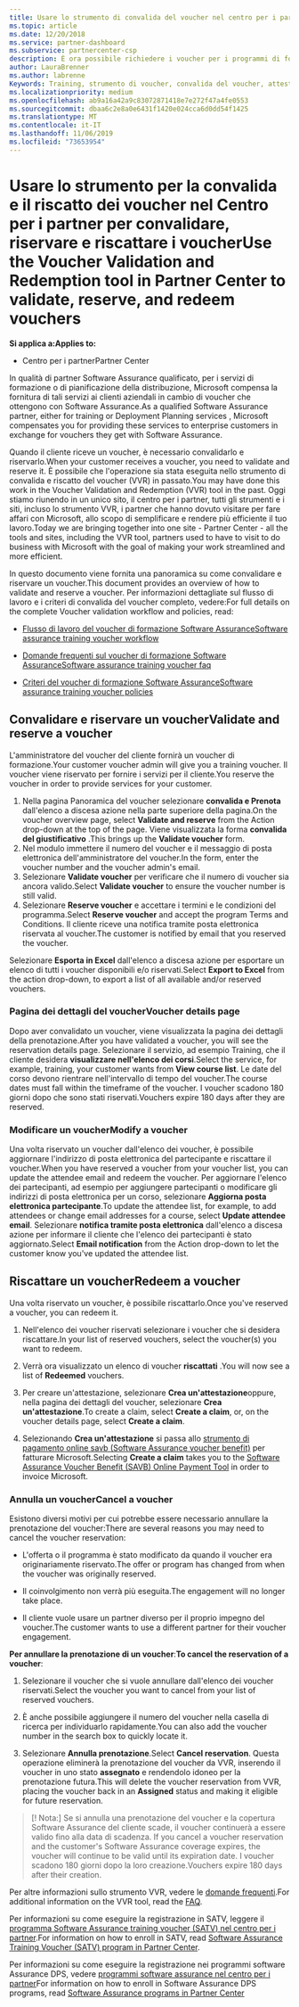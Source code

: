 ```yaml
---
title: Usare lo strumento di convalida del voucher nel centro per i partner per il training e altri voucher | Centro per i partner
ms.topic: article
ms.date: 12/20/2018
ms.service: partner-dashboard
ms.subservice: partnercenter-csp
description: È ora possibile richiedere i voucher per i programmi di formazione e software assurance nel centro per i partner
author: LauraBrenner
ms.author: labrenne
Keywords: Training, strumento di voucher, convalida del voucher, attestazioni Software Assurance, DPS, SATV
ms.localizationpriority: medium
ms.openlocfilehash: ab9a16a42a9c83072871418e7e272f47a4fe0553
ms.sourcegitcommit: dbaa6c2e8a0e6431f1420e024cca6d0dd54f1425
ms.translationtype: MT
ms.contentlocale: it-IT
ms.lasthandoff: 11/06/2019
ms.locfileid: "73653954"
---
```

# <a name="use-the-voucher-validation-and-redemption-tool-in-partner-center-to-validate-reserve-and-redeem-vouchers"></a><span data-ttu-id="45ff6-104">Usare lo strumento per la convalida e il riscatto dei voucher nel Centro per i partner per convalidare, riservare e riscattare i voucher</span><span class="sxs-lookup"><span data-stu-id="45ff6-104">Use the Voucher Validation and Redemption tool in Partner Center to validate, reserve, and redeem vouchers</span></span> 

<span data-ttu-id="45ff6-105">**Si applica a:**</span><span class="sxs-lookup"><span data-stu-id="45ff6-105">**Applies to:**</span></span>

- <span data-ttu-id="45ff6-106">Centro per i partner</span><span class="sxs-lookup"><span data-stu-id="45ff6-106">Partner Center</span></span>

<span data-ttu-id="45ff6-107">In qualità di partner Software Assurance qualificato, per i servizi di formazione o di pianificazione della distribuzione, Microsoft compensa la fornitura di tali servizi ai clienti aziendali in cambio di voucher che ottengono con Software Assurance.</span><span class="sxs-lookup"><span data-stu-id="45ff6-107">As a qualified Software Assurance partner, either for training or Deployment Planning services , Microsoft compensates you for providing these services to enterprise customers in exchange for vouchers they get with Software Assurance.</span></span>

<span data-ttu-id="45ff6-108">Quando il cliente riceve un voucher, è necessario convalidarlo e riservarlo.</span><span class="sxs-lookup"><span data-stu-id="45ff6-108">When your customer receives a voucher, you need to validate and reserve it.</span></span> <span data-ttu-id="45ff6-109">È possibile che l'operazione sia stata eseguita nello strumento di convalida e riscatto del voucher (VVR) in passato.</span><span class="sxs-lookup"><span data-stu-id="45ff6-109">You may have done this work in the Voucher Validation and Redemption (VVR) tool in the past.</span></span> <span data-ttu-id="45ff6-110">Oggi stiamo riunendo in un unico sito, il centro per i partner, tutti gli strumenti e i siti, incluso lo strumento VVR, i partner che hanno dovuto visitare per fare affari con Microsoft, allo scopo di semplificare e rendere più efficiente il tuo lavoro.</span><span class="sxs-lookup"><span data-stu-id="45ff6-110">Today we are bringing together into one site - Partner Center - all the tools and sites, including the VVR tool, partners used to have to visit to do business with Microsoft with the goal of making your work streamlined and more efficient.</span></span>

<span data-ttu-id="45ff6-111">In questo documento viene fornita una panoramica su come convalidare e riservare un voucher.</span><span class="sxs-lookup"><span data-stu-id="45ff6-111">This document provides an overview of how to validate and reserve a voucher.</span></span> <span data-ttu-id="45ff6-112">Per informazioni dettagliate sul flusso di lavoro e i criteri di convalida del voucher completo, vedere:</span><span class="sxs-lookup"><span data-stu-id="45ff6-112">For full details on the complete Voucher validation workflow and policies, read:</span></span> 

- [<span data-ttu-id="45ff6-113">Flusso di lavoro del voucher di formazione Software Assurance</span><span class="sxs-lookup"><span data-stu-id="45ff6-113">Software assurance training voucher workflow</span></span>](https://query.prod.cms.rt.microsoft.com/cms/api/am/binary/RE3krfK)

- [<span data-ttu-id="45ff6-114">Domande frequenti sul voucher di formazione Software Assurance</span><span class="sxs-lookup"><span data-stu-id="45ff6-114">Software assurance training voucher faq</span></span>](https://query.prod.cms.rt.microsoft.com/cms/api/am/binary/RE3kz5o) 

- [<span data-ttu-id="45ff6-115">Criteri del voucher di formazione Software Assurance</span><span class="sxs-lookup"><span data-stu-id="45ff6-115">Software assurance training voucher policies</span></span>](https://query.prod.cms.rt.microsoft.com/cms/api/am/binary/RE3koEP) 


## <a name="validate-and-reserve-a-voucher"></a><span data-ttu-id="45ff6-116">Convalidare e riservare un voucher</span><span class="sxs-lookup"><span data-stu-id="45ff6-116">Validate and reserve a voucher</span></span>

<span data-ttu-id="45ff6-117">L'amministratore del voucher del cliente fornirà un voucher di formazione.</span><span class="sxs-lookup"><span data-stu-id="45ff6-117">Your customer voucher admin will give you a training voucher.</span></span> <span data-ttu-id="45ff6-118">Il voucher viene riservato per fornire i servizi per il cliente.</span><span class="sxs-lookup"><span data-stu-id="45ff6-118">You reserve the voucher in order to provide services for your customer.</span></span>

1. <span data-ttu-id="45ff6-119">Nella pagina Panoramica del voucher selezionare **convalida e Prenota** dall'elenco a discesa azione nella parte superiore della pagina.</span><span class="sxs-lookup"><span data-stu-id="45ff6-119">On the voucher overview page, select **Validate and reserve** from the Action drop-down at the top of the page.</span></span> <span data-ttu-id="45ff6-120">Viene visualizzata la forma **convalida del giustificativo** .</span><span class="sxs-lookup"><span data-stu-id="45ff6-120">This brings up the **Validate voucher** form.</span></span>
2. <span data-ttu-id="45ff6-121">Nel modulo immettere il numero del voucher e il messaggio di posta elettronica dell'amministratore del voucher.</span><span class="sxs-lookup"><span data-stu-id="45ff6-121">In the form, enter the voucher number and the voucher admin's email.</span></span>
3. <span data-ttu-id="45ff6-122">Selezionare **Validate voucher** per verificare che il numero di voucher sia ancora valido.</span><span class="sxs-lookup"><span data-stu-id="45ff6-122">Select **Validate voucher** to ensure the voucher number is still valid.</span></span>
4. <span data-ttu-id="45ff6-123">Selezionare **Reserve voucher** e accettare i termini e le condizioni del programma.</span><span class="sxs-lookup"><span data-stu-id="45ff6-123">Select **Reserve voucher** and accept the program Terms and Conditions.</span></span> <span data-ttu-id="45ff6-124">Il cliente riceve una notifica tramite posta elettronica riservata al voucher.</span><span class="sxs-lookup"><span data-stu-id="45ff6-124">The customer is notified by email that you reserved the voucher.</span></span>

<span data-ttu-id="45ff6-125">Selezionare **Esporta in Excel** dall'elenco a discesa azione per esportare un elenco di tutti i voucher disponibili e/o riservati.</span><span class="sxs-lookup"><span data-stu-id="45ff6-125">Select **Export to Excel** from the action drop-down, to export a list of all available and/or reserved vouchers.</span></span>

### <a name="voucher-details-page"></a><span data-ttu-id="45ff6-126">Pagina dei dettagli del voucher</span><span class="sxs-lookup"><span data-stu-id="45ff6-126">Voucher details page</span></span>

<span data-ttu-id="45ff6-127">Dopo aver convalidato un voucher, viene visualizzata la pagina dei dettagli della prenotazione.</span><span class="sxs-lookup"><span data-stu-id="45ff6-127">After you have validated a voucher, you will see the reservation details page.</span></span> <span data-ttu-id="45ff6-128">Selezionare il servizio, ad esempio Training, che il cliente desidera **visualizzare nell'elenco dei corsi**.</span><span class="sxs-lookup"><span data-stu-id="45ff6-128">Select the service, for example, training, your customer wants from **View course list**.</span></span>
<span data-ttu-id="45ff6-129">Le date del corso devono rientrare nell'intervallo di tempo del voucher.</span><span class="sxs-lookup"><span data-stu-id="45ff6-129">The course dates must fall within the timeframe of the voucher.</span></span> <span data-ttu-id="45ff6-130">I voucher scadono 180 giorni dopo che sono stati riservati.</span><span class="sxs-lookup"><span data-stu-id="45ff6-130">Vouchers expire 180 days after they are reserved.</span></span>

### <a name="modify-a-voucher"></a><span data-ttu-id="45ff6-131">Modificare un voucher</span><span class="sxs-lookup"><span data-stu-id="45ff6-131">Modify a voucher</span></span>

<span data-ttu-id="45ff6-132">Una volta riservato un voucher dall'elenco dei voucher, è possibile aggiornare l'indirizzo di posta elettronica del partecipante e riscattare il voucher.</span><span class="sxs-lookup"><span data-stu-id="45ff6-132">When you have reserved a voucher from your voucher list, you can update the attendee email and redeem the voucher.</span></span> <span data-ttu-id="45ff6-133">Per aggiornare l'elenco dei partecipanti, ad esempio per aggiungere partecipanti o modificare gli indirizzi di posta elettronica per un corso, selezionare **Aggiorna posta elettronica partecipante**.</span><span class="sxs-lookup"><span data-stu-id="45ff6-133">To update the attendee list, for example, to add attendees or change email addresses for a course, select **Update attendee email**.</span></span> <span data-ttu-id="45ff6-134">Selezionare **notifica tramite posta elettronica** dall'elenco a discesa azione per informare il cliente che l'elenco dei partecipanti è stato aggiornato.</span><span class="sxs-lookup"><span data-stu-id="45ff6-134">Select **Email notification** from the Action drop-down to let the customer know you've updated the attendee list.</span></span>

## <a name="redeem-a-voucher"></a><span data-ttu-id="45ff6-135">Riscattare un voucher</span><span class="sxs-lookup"><span data-stu-id="45ff6-135">Redeem a voucher</span></span>

<span data-ttu-id="45ff6-136">Una volta riservato un voucher, è possibile riscattarlo.</span><span class="sxs-lookup"><span data-stu-id="45ff6-136">Once you've reserved a voucher, you can redeem it.</span></span> 

1. <span data-ttu-id="45ff6-137">Nell'elenco dei voucher riservati selezionare i voucher che si desidera riscattare.</span><span class="sxs-lookup"><span data-stu-id="45ff6-137">In your list of reserved vouchers, select the voucher(s) you want to redeem.</span></span> 
2. <span data-ttu-id="45ff6-138">Verrà ora visualizzato un elenco di voucher **riscattati** .</span><span class="sxs-lookup"><span data-stu-id="45ff6-138">You will now see a list of **Redeemed** vouchers.</span></span>

4. <span data-ttu-id="45ff6-139">Per creare un'attestazione, selezionare **Crea un'attestazione**oppure, nella pagina dei dettagli del voucher, selezionare **Crea un'attestazione**.</span><span class="sxs-lookup"><span data-stu-id="45ff6-139">To create a claim, select **Create a claim**, or, on the voucher details page, select **Create a claim**.</span></span>

5. <span data-ttu-id="45ff6-140">Selezionando **Crea un'attestazione** si passa allo [strumento di pagamento online savb (Software Assurance voucher benefit)](https://planningservices.partners.extranet.microsoft.com/en/Pages/getpaid.aspx) per fatturare Microsoft.</span><span class="sxs-lookup"><span data-stu-id="45ff6-140">Selecting **Create a claim** takes you to the [Software Assurance Voucher Benefit (SAVB) Online Payment Tool](https://planningservices.partners.extranet.microsoft.com/en/Pages/getpaid.aspx) in order to invoice Microsoft.</span></span>


### <a name="cancel-a-voucher"></a><span data-ttu-id="45ff6-141">Annulla un voucher</span><span class="sxs-lookup"><span data-stu-id="45ff6-141">Cancel a voucher</span></span>

<span data-ttu-id="45ff6-142">Esistono diversi motivi per cui potrebbe essere necessario annullare la prenotazione del voucher:</span><span class="sxs-lookup"><span data-stu-id="45ff6-142">There are several reasons you may need to cancel the voucher reservation:</span></span>

- <span data-ttu-id="45ff6-143">L'offerta o il programma è stato modificato da quando il voucher era originariamente riservato.</span><span class="sxs-lookup"><span data-stu-id="45ff6-143">The offer or program has changed from when the voucher was originally reserved.</span></span>

- <span data-ttu-id="45ff6-144">Il coinvolgimento non verrà più eseguita.</span><span class="sxs-lookup"><span data-stu-id="45ff6-144">The engagement will no longer take place.</span></span>

- <span data-ttu-id="45ff6-145">Il cliente vuole usare un partner diverso per il proprio impegno del voucher.</span><span class="sxs-lookup"><span data-stu-id="45ff6-145">The customer wants to use a different partner for their voucher engagement.</span></span>

<span data-ttu-id="45ff6-146">**Per annullare la prenotazione di un voucher**:</span><span class="sxs-lookup"><span data-stu-id="45ff6-146">**To cancel the reservation of a voucher**:</span></span>

1. <span data-ttu-id="45ff6-147">Selezionare il voucher che si vuole annullare dall'elenco dei voucher riservati.</span><span class="sxs-lookup"><span data-stu-id="45ff6-147">Select the voucher you want to cancel from your list of reserved vouchers.</span></span>

2. <span data-ttu-id="45ff6-148">È anche possibile aggiungere il numero del voucher nella casella di ricerca per individuarlo rapidamente.</span><span class="sxs-lookup"><span data-stu-id="45ff6-148">You can also add the voucher number in the search box to quickly locate it.</span></span> 

3. <span data-ttu-id="45ff6-149">Selezionare **Annulla prenotazione**.</span><span class="sxs-lookup"><span data-stu-id="45ff6-149">Select **Cancel reservation**.</span></span> <span data-ttu-id="45ff6-150">Questa operazione eliminerà la prenotazione del voucher da VVR, inserendo il voucher in uno stato **assegnato** e rendendolo idoneo per la prenotazione futura.</span><span class="sxs-lookup"><span data-stu-id="45ff6-150">This will delete the voucher reservation from VVR, placing the voucher back in an **Assigned** status and making it eligible for future reservation.</span></span>

>[! Nota:]<span data-ttu-id="45ff6-151"> Se si annulla una prenotazione del voucher e la copertura Software Assurance del cliente scade, il voucher continuerà a essere valido fino alla data di scadenza.</span><span class="sxs-lookup"><span data-stu-id="45ff6-151"> If you cancel a voucher reservation and the customer's Software Assurance coverage expires, the voucher will continue to be valid until its expiration date.</span></span> <span data-ttu-id="45ff6-152">I voucher scadono 180 giorni dopo la loro creazione.</span><span class="sxs-lookup"><span data-stu-id="45ff6-152">Vouchers expire 180 days after their creation.</span></span>

<span data-ttu-id="45ff6-153">Per altre informazioni sullo strumento VVR, vedere le [domande frequenti](vvr-faq.md).</span><span class="sxs-lookup"><span data-stu-id="45ff6-153">For additional information on the VVR tool, read the [FAQ](vvr-faq.md).</span></span>

<span data-ttu-id="45ff6-154">Per informazioni su come eseguire la registrazione in SATV, leggere il [programma Software Assurance training voucher (SATV) nel centro per i partner](software-assurance-satv.md).</span><span class="sxs-lookup"><span data-stu-id="45ff6-154">For information on how to enroll in SATV, read [Software Assurance Training Voucher (SATV) program in Partner Center](software-assurance-satv.md).</span></span>

<span data-ttu-id="45ff6-155">Per informazioni su come eseguire la registrazione nei programmi software Assurance DPS, vedere [programmi software assurance nel centro per i partner](software-assurance-dps.md)</span><span class="sxs-lookup"><span data-stu-id="45ff6-155">For information on how to enroll in Software Assurance DPS programs, read [Software Assurance programs in Partner Center](software-assurance-dps.md)</span></span>

